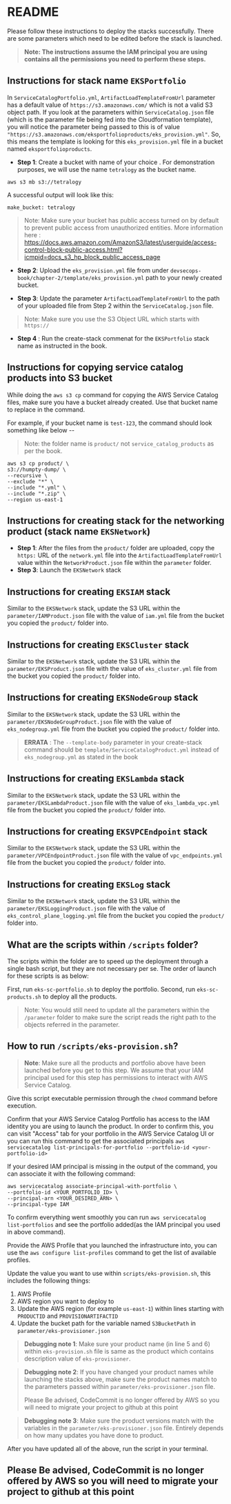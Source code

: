 # README

Please follow these instructions to deploy the stacks successfully. There are some parameters which need to be edited before the stack is launched.

> **Note: The instructions assume the IAM principal you are using contains all the permissions you need to perform these steps.**

## Instructions for stack name `EKSPortfolio`

In `ServiceCatalogPortfolio.yml`, `ArtifactLoadTemplateFromUrl` parameter has a default value of `https://s3.amazonaws.com/` which is not a valid S3 object path. If you look at the parameters within `ServiceCatalog.json` file (which is the parameter file being fed into the Cloudformation template), you will notice the parameter being passed to this is of value `"https://s3.amazonaws.com/eksportfolioproducts/eks_provision.yml"`. So, this means the template is looking for this `eks_provision.yml` file in a bucket named `eksportfolioproducts`.

- **Step 1**: Create a bucket with name of your choice . For demonstration purposes, we will use the name `tetralogy` as the bucket name.

```
aws s3 mb s3://tetralogy
```

A successful output will look like this:

```
make_bucket: tetralogy
```

> Note: Make sure your bucket has public access turned on by default to prevent public access from unauthorized entities. More information here : https://docs.aws.amazon.com/AmazonS3/latest/userguide/access-control-block-public-access.html?icmpid=docs_s3_hp_block_public_access_page

- **Step 2**: Upload the `eks_provision.yml` file from under `devsecops-book/chapter-2/template/eks_provision.yml` path to your newly created bucket.

- **Step 3**: Update the parameter `ArtifactLoadTemplateFromUrl` to the path of your uploaded file from Step 2 within the `ServiceCatalog.json` file.

> Note: Make sure you use the S3 Object URL which starts with `https://`

- **Step 4** : Run the create-stack commenat for the `EKSPortfolio` stack name as instructed in the book.

## Instructions for copying service catalog products into S3 bucket

While doing the `aws s3 cp` command for copying the AWS Service Catalog files, make sure you have a bucket already created. Use that bucket name to replace in the command.

For example, if your bucket name is `test-123`, the command should look something like below --

> Note: the folder name is `product/` not `service_catalog_products` as per the book.

```
aws s3 cp product/ \
s3://humpty-dump/ \
--recursive \
--exclude "*" \
--include "*.yml" \
--include "*.zip" \
--region us-east-1
```

## Instructions for creating stack for the networking product (stack name `EKSNetwork`)

- **Step 1**: After the files from the `product/` folder are uploaded, copy the `https:` URL of the `network.yml` file into the `ArtifactLoadTemplateFromUrl` value within the `NetworkProduct.json` file within the `parameter` folder.
- **Step 3**: Launch the `EKSNetwork` stack

## Instructions for creating `EKSIAM` stack

Similar to the `EKSNetwork` stack, update the S3 URL within the `parameter/IAMProduct.json` file with the value of `iam.yml` file from the bucket you copied the `product/` folder into.

## Instructions for creating `EKSCluster` stack

Similar to the `EKSNetwork` stack, update the S3 URL within the `parameter/EKSProduct.json` file with the value of `eks_cluster.yml` file from the bucket you copied the `product/` folder into.

## Instructions for creating `EKSNodeGroup` stack

Similar to the `EKSNetwork` stack, update the S3 URL within the `parameter/EKSNodeGroupProduct.json` file with the value of `eks_nodegroup.yml` file from the bucket you copied the `product/` folder into.

> **ERRATA** : The `--template-body` parameter in your create-stack command should be `template/ServiceCatalogProduct.yml` instead of `eks_nodegroup.yml` as stated in the book

## Instructions for creating `EKSLambda` stack

Similar to the `EKSNetwork` stack, update the S3 URL within the `parameter/EKSLambdaProduct.json` file with the value of `eks_lambda_vpc.yml` file from the bucket you copied the `product/` folder into.

## Instructions for creating `EKSVPCEndpoint` stack

Similar to the `EKSNetwork` stack, update the S3 URL within the `parameter/VPCEndpointProduct.json` file with the value of `vpc_endpoints.yml` file from the bucket you copied the `product/` folder into.

## Instructions for creating `EKSLog` stack

Similar to the `EKSNetwork` stack, update the S3 URL within the `parameter/EKSLoggingProduct.json` file with the value of `eks_control_plane_logging.yml` file from the bucket you copied the `product/` folder into.

## What are the scripts within `/scripts` folder?

The scripts within the folder are to speed up the deployment through a single bash script, but they are not necessary per se. The order of launch for these scripts is as below:

First, run `eks-sc-portfolio.sh` to deploy the portfolio.
Second, run `eks-sc-products.sh` to deploy all the products.

> Note: You would still need to update all the parameters within the `/parameter` folder to make sure the script reads the right path to the objects referred in the parameter.

## How to run `/scripts/eks-provision.sh`?

> **Note**: Make sure all the products and portfolio above have been launched before you get to this step. We assume that your IAM principal used for this step has permissions to interact with AWS Service Catalog.


Give this script executable permission through the `chmod` command before execution.

Confirm that your AWS Service Catalog Portfolio has access to the IAM identity you are using to launch the product. In order to confirm this, you can visit "Access" tab for your portfolio in the AWS Service Catalog UI or you can run this command to get the associated principals `aws servicecatalog list-principals-for-portfolio --portfolio-id <your-portfolio-id>`

If your desired IAM principal is missing in the output of the command, you can associate it with the following command:
```
aws servicecatalog associate-principal-with-portfolio \
--portfolio-id <YOUR_PORTFOLIO_ID> \
--principal-arn <YOUR_DESIRED_ARN> \
--principal-type IAM
```

To confirm everything went smoothly you can run `aws servicecatalog list-portfolios` and see the portfolio added(as the IAM principal you used in above command).

Provide the AWS Profile that you launched the infrastructure into, you can use the `aws configure list-profiles` command to get the list of available profiles.

Update the value you want to use within `scripts/eks-provision.sh`, this includes the following things:
1. AWS Profile
2. AWS region you want to deploy to
3. Update the AWS region (for example `us-east-1`) within lines starting with `PRODUCTID` and `PROVISIONARTIFACTID` 
4. Update the bucket path for the variable named `S3BucketPath` in `parameter/eks-provisioner.json`

> **Debugging note 1**: Make sure your product name (in line 5 and 6) within `eks-provision.sh` file is same as the product which contains description value of `eks-provisioner`.

> **Debugging note 2**: If you have changed your product names while launching the stacks above, make sure the product names match to the parameters passed within `parameter/eks-provisioner.json` file.
>
> Please Be advised, CodeCommit is no longer offered by AWS so you will need to migrate your project to github at this point
> 

> **Debugging note 3**: Make sure the product versions match with the variables in the `parameter/eks-provisioner.json` file. Entirely depends on how many updates you have done to product.

After you have updated all of the above, run the script in your terminal.

## Please Be advised, CodeCommit is no longer offered by AWS so you will need to migrate your project to github at this point
